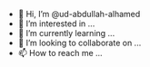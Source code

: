 - 👋 Hi, I’m @ud-abdullah-alhamed
- 👀 I’m interested in ...
- 🌱 I’m currently learning ...
- 💞️ I’m looking to collaborate on ...
- 📫 How to reach me ...

<!---
ud-abdullah-alhamed/ud-abdullah-alhamed is a ✨ special ✨ repository because its `README.md` (this file) appears on your GitHub profile.
You can click the Preview link to take a look at your changes.
--->
